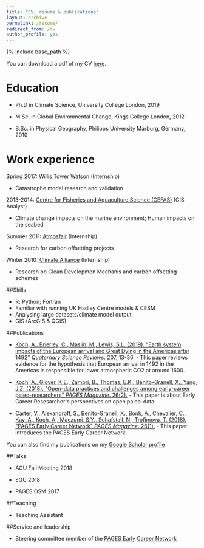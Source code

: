 ```yaml
---
title: "CV, resume & publications"
layout: archive
permalink: /resume/
redirect_from: /cv
author_profile: yes
---
```


{% include base_path %}

You can download a pdf of my CV [here](https://kochal.github.io/files/CV.pdf).

Education
======
* Ph.D in Climate Science, University College London, 2019

* M.Sc. in Global Environmental Change, Kings College London, 2012

* B.Sc. in Physical Geography, Philipps University Marburg, Germany, 2010

Work experience
======
Spring 2017: [Willis Tower Watson](https://www.willistowerswatson.com/) (Internship)

  * Catastrophe model research and validation

2013-2014: [Centre for Fisheries and Aquaculture Science (CEFAS)](https://www.cefas.co.uk/) (GIS Analyst)
  
  * Climate change impacts on the marine environment; Human impacts on the seabed
 
Summer 2011: [Atmosfair](https://www.atmosfair.de/en/) (Internship)
  
  * Research for carbon offsetting projects
  
Winter 2010: [Climate Alliance](https://www.climatealliance.org/home.html) (Internship)
   
  * Research on Clean Developmen Mechanis and carbon offsetting schemes
  
##Skills
* R; Python; Fortran
* Familiar with running UK Hadley Centre models & CESM
* Analysing large datasets/climate model output
* GIS (ArcGIS & QGIS)

##Publications

* [Koch, A., Brierley, C., Maslin, M., Lewis, S.L. (2019). &quot;Earth system impacts of the European arrival and Great Dying in the Americas after 1492&quot; <i>Quaternary Science Reviews</i>. 207, 13-36.](http://kochal.github.io/files/Koch_2019.pdf) - This paper reviews evidence for the hypothesis that European arrival in 1492 in the Americas is responsible for lower atmospheric CO2 at around 1600.

* [Koch, A., Glover, K.E., Zambri, B., Thomas, E.K., Benito-Granell, X., Yang, J.Z. (2018). &quot;Open-data practices and challenges among early-career paleo-researchers&quot; <i>PAGES Magazine</i>. 26(2).](http://kochal.github.io/files/PAGESmagazine_2018(2)_54_Koch.pdf) - This paper is about Early Career Resesarcher's perspectives on open paleo-data.

* [Carter, V., Alexandroff, S., Benito-Granell, X., Bonk, A., Chevalier, C., Kay, A., Koch, A., Maezumi, S.Y., Schafstall, N., Trofimova, T. (2018). &quot;PAGES Early Career Network&quot; <i>PAGES Magazine</i>. 26(1).](https://kochal.github.io/files/PAGESmagazine_2018(1)_36.pdf) - This paper introduces the PAGES Early Career Network.

You can also find my publications on my [Google Scholar profile](https://scholar.google.co.uk/citations?user=tadZHGwAAAAJ&hl=en)
  
##Talks
* AGU Fall Meeting 2018

* EGU 2018

* PAGES OSM 2017
  
##Teaching

* Teaching Assistant

  
##Service and leadership

* Steering committee member of the [PAGES Early Career Network](http://www.pastglobalchanges.org/ecn/intro)

